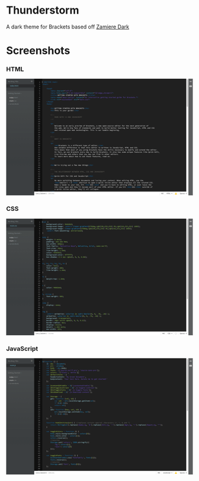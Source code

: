 Thunderstorm
=====================
A dark theme for Brackets based off [Zamiere Dark](https://github.com/Brackets-Themes/Zamiere)


Screenshots
======

### HTML
![HTML](screenshots/html.png)

### CSS
![HTML](screenshots/css.png)

### JavaScript
![HTML](screenshots/js.png)
